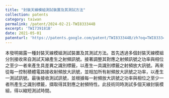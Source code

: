 ```yaml
---
title: "封裝天線模組測試裝置及其測試方法"
collection: patents
category: taiwan
permalink: /patent/2024-02-21-TWI833344B
excerpt: 'TWI739181B'
date: 2021-05-01
patenturl: 'https://patents.google.com/patent/TWI833344B/zh?oq=TWI833344B'
---
```


本發明揭露一種封裝天線模組測試裝置及其測試方法。首先透過多個封裝天線模組分別接收來自測試天線產生之射頻訊號。接著調整其對應之射頻訊號之功率與相位之至少一者來產生具差異之識別標籤，以產生一具識別標籤之射頻放大訊號。再來從每一控制積體電路接收射頻放大訊號，並相加所有射頻放大訊號之功率，以產生一測試訊號。最後接收測試訊號，並根據每一射頻放大訊號之功率與相位之至少一者所產生之識別標籤，擷取得其對應之射頻特性。此技術同時測試多個天線封裝模組，得以縮短測試時間。